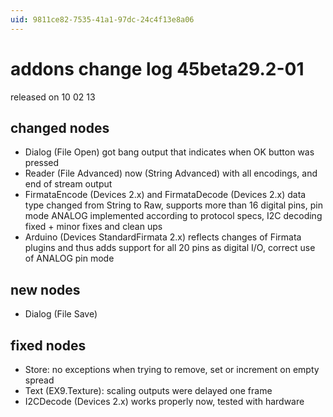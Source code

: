 ```yaml
---
uid: 9811ce82-7535-41a1-97dc-24c4f13e8a06
---
```


# addons change log 45beta29.2-01
released on 10 02 13  

## changed nodes
* Dialog (File Open) got bang output that indicates when OK button was pressed  
* Reader (File Advanced) now (String Advanced) with all encodings, and end of stream output  
* FirmataEncode (Devices 2.x) and FirmataDecode (Devices 2.x) data type changed from String to Raw, supports more than 16 digital pins, pin mode ANALOG implemented according to protocol specs, I2C decoding fixed + minor fixes and clean ups  
* Arduino (Devices StandardFirmata 2.x) reflects changes of Firmata plugins and thus adds support for all 20 pins as digital I/O, correct use of ANALOG pin mode  

## new nodes
* Dialog (File Save)  

## fixed nodes
* Store: no exceptions when trying to remove, set or increment on empty spread  
* Text (EX9.Texture): scaling outputs were delayed one frame  
* I2CDecode (Devices 2.x) works properly now, tested with hardware